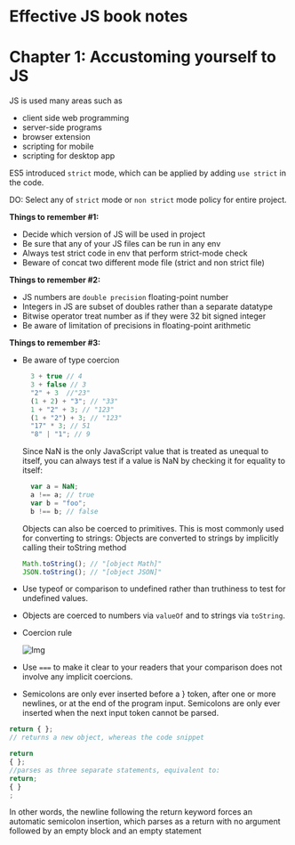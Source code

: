 # Effective JS book notes

# Chapter 1: Accustoming yourself to JS

JS is used many areas such as 
- client side web programming
- server-side programs
- browser extension
- scripting for mobile
- scripting for desktop app

ES5 introduced `strict` mode, which can be applied by adding `use strict` in the code.

DO: 
Select any of `strict` mode or `non strict` mode policy for entire project.

**Things to remember #1:**
- Decide which version of JS will be used in project
- Be sure that any of your JS files can be run in any env
- Always test strict code in env that perform strict-mode check
- Beware of concat two different mode file (strict and non strict file)

**Things to remember #2:**
- JS numbers are `double precision` floating-point number
- Integers in JS are subset of doubles rather than a separate datatype
- Bitwise operator treat number as if they were 32 bit signed integer
- Be aware of limitation of precisions in floating-point arithmetic

**Things to remember #3:**
- Be aware of type coercion
  ```js
    3 + true // 4
    3 + false // 3
    "2" + 3  //"23"
    (1 + 2) + "3"; // "33"
    1 + "2" + 3; // "123"
    (1 + "2") + 3; // "123"
    "17" * 3; // 51
    "8" | "1"; // 9
  ```
   Since NaN is the only JavaScript value that is treated as unequal to itself, you can always test if a value is NaN by checking it for equality to itself:
  
  ```js
    var a = NaN;
    a !== a; // true
    var b = "foo";
    b !== b; // false
  ```
  Objects can also be coerced to primitives. This is most commonly used for converting to strings:  Objects are converted to strings by implicitly calling their toString method
    ```js
    Math.toString(); // "[object Math]"
    JSON.toString(); // "[object JSON]"
    ```
- Use typeof or comparison to undefined rather than truthiness to test for undefined values.
- Objects are coerced to numbers via `valueOf` and to strings via `toString`.
- Coercion rule

     ![Img]("../imgs/coersion-rule.PNG")
- Use `===` to make it clear to your readers that
your comparison does not involve any implicit coercions.
- Semicolons are only ever inserted before a } token, after one or more
newlines, or at the end of the program input.
Semicolons are only ever inserted when the next input token cannot be
parsed.

```js
return { };
// returns a new object, whereas the code snippet
```
```js
return
{ };
//parses as three separate statements, equivalent to:
return;
{ }
;
```
In other words, the newline following the return keyword forces an
automatic semicolon insertion, which parses as a return with no
argument followed by an empty block and an empty statement

